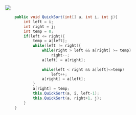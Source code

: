 ![](http://images0.cnblogs.com/blog2015/776259/201507/280754329387398.png)



```java
    public void QuickSort(int[] a, int i, int j){
    	int left = i;
    	int right = j;
    	int temp = 0;
    	if(left <= right){
    		temp = a[left];
    		while(left != right){
    			while(right > left && a[right] >= temp)
    				right--;
    			a[left] = a[right];
    			
    			while(left < right && a[left]<=temp)
    				left++;
    			a[right] = a[left];
    		}
    		a[right] = temp;
    		this.QuickSort(a, i, left-1);
    		this.QuickSort(a, right+1, j);
    	}
    }
```



